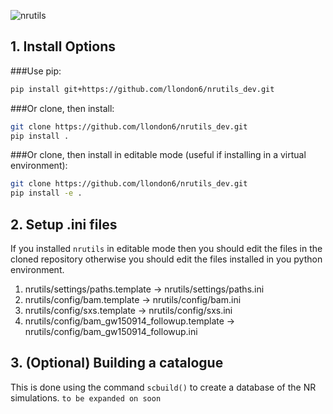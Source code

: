 ![nrutils](https://github.com/llondon6/nrutils_dev/blob/master/media/nrutils_banner.png?raw=true)

## 1. Install Options
###Use pip:
```bash
pip install git+https://github.com/llondon6/nrutils_dev.git
```
###Or clone, then install:
```bash
git clone https://github.com/llondon6/nrutils_dev.git
pip install .
```
###Or clone, then install in editable mode (useful if installing in a virtual environment):
```bash
git clone https://github.com/llondon6/nrutils_dev.git
pip install -e .
```

## 2. Setup .ini files
If you installed `nrutils` in editable mode then you should edit the files in the cloned
repository otherwise you should edit the files installed in you python environment.

1. nrutils/settings/paths.template -> nrutils/settings/paths.ini
2. nrutils/config/bam.template -> nrutils/config/bam.ini
3. nrutils/config/sxs.template -> nrutils/config/sxs.ini
4. nrutils/config/bam_gw150914_followup.template -> nrutils/config/bam_gw150914_followup.ini

## 3. (Optional) Building a catalogue

This is done using the command ```scbuild()``` to create a database of the NR simulations.
```to be expanded on soon```
